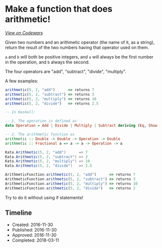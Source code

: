 # Make a function that does arithmetic!
[*View on Codewars*](https://www.codewars.com/kata/make-a-function-that-does-arithmetic)

Given two numbers and an arithmetic operator (the name of it, as a string), return the result of the two numbers having that operator used on them. 


```a``` and ```b``` will both be positive integers, and ```a``` will always be the first number in the operation, and ```b``` always the second.

The four operators are "add", "subtract", "divide", "multiply". 


A few examples: 


```javascript
arithmetic(5, 2, "add")      => returns 7
arithmetic(5, 2, "subtract") => returns 3
arithmetic(5, 2, "multiply") => returns 10
arithmetic(5, 2, "divide")   => returns 2.5
```
```haskell
-- In Haskell:

-- 1. The operation is defined as
data Operation = Add | Divide | Multiply | Subtract deriving (Eq, Show, Enum, Bounded)

-- 2. The arithmetic function as 
arithmetic :: Double -> Double -> Operation -> Double
arithmetic :: Fractional a => a -> a -> Operation -> a
```
```csharp
Kata.Arithmetic(5, 2, "add")      => 7
Kata.Arithmetic(5, 2, "subtract") => 3
Kata.Arithmetic(5, 2, "multiply") => 10
Kata.Arithmetic(5, 2, "divide")   => 2.5
```
``` javascript
ArithmeticFunction.arithmetic(5, 2, "add")      => returns 7
ArithmeticFunction.arithmetic(5, 2, "subtract") => returns 3
ArithmeticFunction.arithmetic(5, 2, "multiply") => returns 10
ArithmeticFunction.arithmetic(5, 2, "divide")   => returns 2
```

Try to do it without using if statements!


## Timeline
- Created: 2016-11-30
- Published: 2016-11-30
- Approved: 2016-11-30
- Completed: 2018-03-11